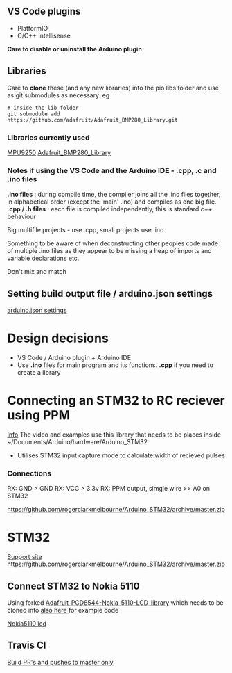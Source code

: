 ## VS Code plugins
- PlatformIO
- C/C++ Intellisense

__Care to disable or uninstall the Arduino plugin__

## Libraries
Care to __clone__ these (and any new libraries) into the pio libs folder and use as git submodules as necessary. 
eg 
```
# inside the lib folder
git submodule add https://github.com/adafruit/Adafruit_BMP280_Library.git 
```

### Libraries currently used
[MPU9250](https://github.com/bolderflight/MPU9250)
[Adafruit_BMP280_Library](https://github.com/adafruit/Adafruit_BMP280_Library)


### Notes if using the VS Code and the Arduino IDE - .cpp, .c and .ino files
__.ino files__ : during compile time, the compiler joins all the .ino files together, in alphabetical order (except the 'main' .ino) and compiles as one big file. 
__.cpp / .h files__ : each file is compiled independently, this is standard c++ behaviour

Big multifile projects - use .cpp, small projects use .ino

Something to be aware of when deconstructing other peoples code made of multiple .ino files as they appear to be missing a heap of imports and variable declarations etc.

Don't mix and match

## Setting build output file / arduino.json settings
[arduino.json settings](https://arduino.stackexchange.com/questions/45347/warning-when-verifying-sketch-with-vs-code)


# Design decisions
- VS Code / Arduino plugin + Arduino IDE
- Use __.ino__ files for main program and its functions. __.cpp__ if you need to create a library


# Connecting an STM32 to RC reciever using PPM
[Info](https://www.youtube.com/watch?v=JFSFbSg0l2M&feature=youtu.be)
 The video and examples use this library that needs to be places inside ~/Documents/Arduino/hardware/Arduino_STM32

- Utilises STM32 input capture mode to calculate width of recieved pulses

### Connections
RX: GND > GND
RX: VCC > 3.3v
RX: PPM output, simgle wire >> A0 on STM32

https://github.com/rogerclarkmelbourne/Arduino_STM32/archive/master.zip

# STM32
[Support site](http://www.stm32duino.com)
https://github.com/rogerclarkmelbourne/Arduino_STM32/archive/master.zip

## Connect STM32 to Nokia 5110
Using forked [Adafruit-PCD8544-Nokia-5110-LCD-library](https://github.com/KenjutsuGH/Adafruit-PCD8544-Nokia-5110-LCD-library.git) which needs to be cloned into 
[also here ](https://randomnerdtutorials.com/complete-guide-for-nokia-5110-lcd-with-arduino/) for example code


[Nokia5110 lcd](https://lastminuteengineers.com/nokia-5110-lcd-arduino-tutorial/)


## Travis CI
[Build PR's and pushes to master only](https://stackoverflow.com/questions/31882306/how-to-configure-travis-ci-to-build-pull-requests-merges-to-master-w-o-redunda)